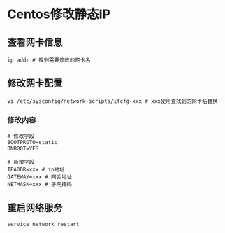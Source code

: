 # Centos修改静态IP

## 查看网卡信息

```shell
ip addr # 找到需要修改的网卡名
```

## 修改网卡配置

```shell
vi /etc/sysconfig/network-scripts/ifcfg-xxx # xxx使用查找到的网卡名替换
```

### 修改内容

```shell
# 修改字段
BOOTPROTO=static
ONBOOT=YES

# 新增字段
IPADDR=xxx # ip地址
GATEWAY=xxx # 网关地址
NETMASK=xxx # 子网掩码
```

## 重启网络服务

```shell
service network restart
```
